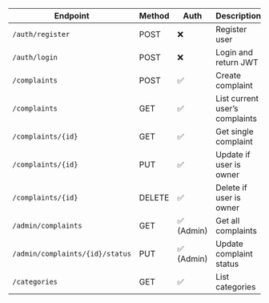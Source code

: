 | Endpoint                        | Method | Auth      | Description                    |
| ------------------------------- | ------ | --------- | ------------------------------ |
| `/auth/register`                | POST   | ❌         | Register user                  | done VERIFIED
| `/auth/login`                   | POST   | ❌         | Login and return JWT           | done
| `/complaints`                   | POST   | ✅         | Create complaint               | done VERIFIED
| `/complaints`                   | GET    | ✅         | List current user’s complaints | done VERIFIED
| `/complaints/{id}`              | GET    | ✅         | Get single complaint           | done VERIFIED
| `/complaints/{id}`              | PUT    | ✅         | Update if user is owner        | done VERIFIED
| `/complaints/{id}`              | DELETE | ✅         | Delete if user is owner        | done VERIFIED
| `/admin/complaints`             | GET    | ✅ (Admin) | Get all complaints             | done VERIFIED
| `/admin/complaints/{id}/status` | PUT    | ✅ (Admin) | Update complaint status        | done  VERIFIED
| `/categories`                   | GET    | ✅         | List categories                | done VERIFIED
